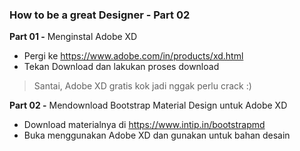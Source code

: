 ### How to be a great Designer - Part 02
**Part 01 -** Menginstal Adobe XD

- Pergi ke https://www.adobe.com/in/products/xd.html
- Tekan Download dan lakukan proses download

> Santai, Adobe XD gratis kok jadi nggak perlu crack :)

**Part 02 -** Mendownload Bootstrap Material Design untuk Adobe XD

- Download materialnya di https://www.intip.in/bootstrapmd
- Buka menggunakan Adobe XD dan gunakan untuk bahan desain
